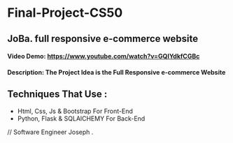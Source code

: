 # Final-Project-CS50

## JoBa. full responsive e-commerce website

#### Video Demo:  <https://www.youtube.com/watch?v=GQIYdkfCGBc>
#### Description: The Project Idea is the Full Responsive e-commerce Website
## Techniques That Use :
* Html, Css, Js & Bootstrap For Front-End
* Python, Flask & SQLAlCHEMY For Back-End

// Software Engineer Joseph .
